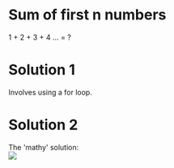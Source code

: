 # Sum of first n numbers
1 + 2 + 3 + 4 ... = ?

# Solution 1
Involves using a for loop.

# Solution 2
The 'mathy' solution:  
![](https://wikimedia.org/api/rest_v1/media/math/render/svg/99476e25466549387c585cb4de44e90f6cbe4cf2)
